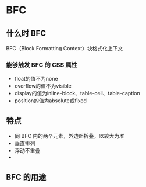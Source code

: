 # BFC

## 什么时 BFC

BFC（Block Formatting Context）块格式化上下文


### 能够触发 BFC 的 CSS 属性

- float的值不为none
- overflow的值不为visible
- display的值为inline-block、table-cell、table-caption
- position的值为absolute或fixed

## 特点

- 同 BFC 内的两个元素，外边距折叠，以较大为准
- 垂直排列
- 浮动不重叠
- 

## BFC 的用途

